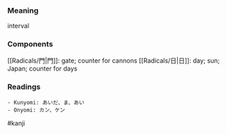 ### Meaning

interval

### Components

[[Radicals/門|門]]: gate; counter for cannons [[Radicals/日|日]]: day; sun; Japan; counter for days

### Readings

```
- Kunyomi: あいだ、ま、あい
- Onyomi: カン、ケン
```

#kanji